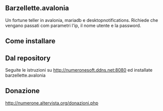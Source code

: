 ## Barzellette.avalonia
Un fortune teller in avalonia, mariadb e desktopnotifications. Richiede che vengano passati com parametri l'ip, il nome utente e la password.

## Come installare
## Dal repository

Seguite le istruzioni su http://numeronesoft.ddns.net:8080 ed installate barzellette.avalonia

## Donazione

http://numerone.altervista.org/donazioni.php
